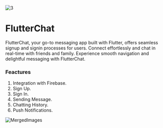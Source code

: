 ![3](https://github.com/ZaidAhmed404/meal-app-flutter/assets/123987830/fc8b9f7f-6b86-4ff5-8c66-d210d0912eeb)


# FlutterChat

FlutterChat, your go-to messaging app built with Flutter, offers seamless signup and signin processes for users. Connect effortlessly and chat in real-time with friends and family. Experience smooth navigation and delightful messaging with FlutterChat.

### Feactures
1.  Integration with Firebase.
2.  Sign Up.
3.  Sign In.
4.  Sending Message.
5.  Chatting History.
6.  Push Notifications.

![MergedImages](https://github.com/ZaidAhmed404/chat-app-flutter/assets/123987830/48797d95-a254-440a-a288-84d3c0e6ea29)
